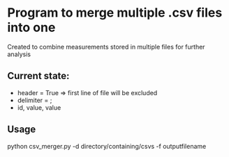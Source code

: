# Program to merge multiple .csv files into one
Created to combine measurements stored in multiple files for further analysis

## Current state:
- header = True => first line of file will be excluded
- delimiter = ;
- id, value, value

## Usage
python csv_merger.py -d directory/containing/csvs -f outputfilename
